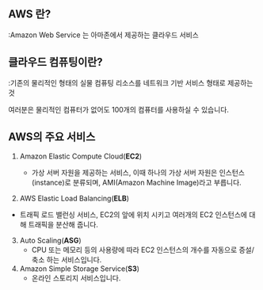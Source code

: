 
## AWS 란?

:Amazon Web Service 는 아마존에서 제공하는 클라우드 서비스



## 클라우드 컴퓨팅이란?

:기존의 물리적인 형태의 실물 컴퓨팅 리소스를 네트워크 기반 서비스 형태로 제공하는 것

여러분은 물리적인 컴퓨터가 없어도 100개의 컴퓨터를 사용하실 수 있습니다.



## AWS의 주요 서비스

1. Amazon Elastic Compute Cloud(**EC2**)
   - 가상 서버 자원을 제공하는 서비스, 이때 하나의 가상 서버 자원은 인스턴스(instance)로 분류되며, AMI(Amazon Machine Image)라고 부릅니다.

2.  AWS Elastic Load Balancing(**ELB**)
   - 트래픽 로드 밸런싱 서비스, EC2의 앞에 위치 시키고 여러개의 EC2 인스턴스에 대해 트래픽을 분산해 줍니다.
3. Auto Scaling(**ASG**)
   - CPU 또는 메모리 등의 사용량에 따라 EC2 인스턴스의 개수를 자동으로 증설/축소 하는 서비스입니다. 
4. Amazon Simple Storage Service(**S3**)
   - 온라인 스토리지 서비스입니다. 
